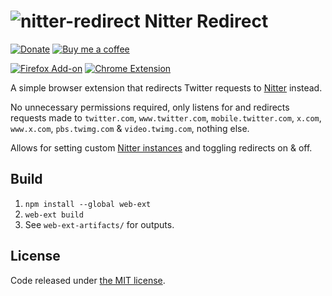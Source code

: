 # ![nitter-redirect](images/icon32.png) Nitter Redirect

[![Donate](https://liberapay.com/assets/widgets/donate.svg)](https://liberapay.com/SimonBrazell/donate) [![Buy me a coffee](images/buy-me-a-coffee.png)](https://www.buymeacoffee.com/SimonBrazell)

[![Firefox Add-on](images/badge-amo.png)](https://addons.mozilla.org/en-US/firefox/addon/nitter-redirect/) [![Chrome Extension](images/badge-chrome.png)](https://chrome.google.com/webstore/detail/nitter-redirect/mohaicophfnifehkkkdbcejkflmgfkof)

A simple browser extension that redirects Twitter requests to [Nitter](https://github.com/zedeus/nitter) instead.

No unnecessary permissions required, only listens for and redirects requests made to `twitter.com`, `www.twitter.com`, `mobile.twitter.com`, `x.com`, `www.x.com`, `pbs.twimg.com` & `video.twimg.com`, nothing else.

Allows for setting custom [Nitter instances](https://github.com/zedeus/nitter/wiki/Instances) and toggling redirects on & off.

## Build

1.  `npm install --global web-ext`
2.  `web-ext build`
3.  See `web-ext-artifacts/` for outputs.

## License

Code released under [the MIT license](LICENSE.txt).
